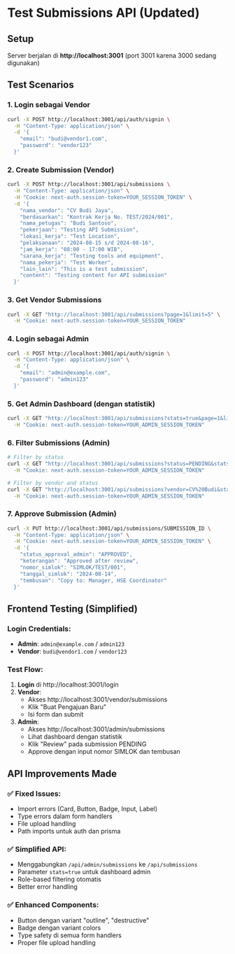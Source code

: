 # Test Submissions API (Updated)

## Setup
Server berjalan di **http://localhost:3001** (port 3001 karena 3000 sedang digunakan)

## Test Scenarios

### 1. Login sebagai Vendor
```bash
curl -X POST http://localhost:3001/api/auth/signin \
  -H "Content-Type: application/json" \
  -d '{
    "email": "budi@vendor1.com",
    "password": "vendor123"
  }'
```

### 2. Create Submission (Vendor)
```bash
curl -X POST http://localhost:3001/api/submissions \
  -H "Content-Type: application/json" \
  -H "Cookie: next-auth.session-token=YOUR_SESSION_TOKEN" \
  -d '{
    "nama_vendor": "CV Budi Jaya",
    "berdasarkan": "Kontrak Kerja No. TEST/2024/001",
    "nama_petugas": "Budi Santoso",
    "pekerjaan": "Testing API Submission",
    "lokasi_kerja": "Test Location",
    "pelaksanaan": "2024-08-15 s/d 2024-08-16",
    "jam_kerja": "08:00 - 17:00 WIB",
    "sarana_kerja": "Testing tools and equipment",
    "nama_pekerja": "Test Worker",
    "lain_lain": "This is a test submission",
    "content": "Testing content for API submission"
  }'
```

### 3. Get Vendor Submissions
```bash
curl -X GET "http://localhost:3001/api/submissions?page=1&limit=5" \
  -H "Cookie: next-auth.session-token=YOUR_SESSION_TOKEN"
```

### 4. Login sebagai Admin
```bash
curl -X POST http://localhost:3001/api/auth/signin \
  -H "Content-Type: application/json" \
  -d '{
    "email": "admin@example.com",
    "password": "admin123"
  }'
```

### 5. Get Admin Dashboard (dengan statistik)
```bash
curl -X GET "http://localhost:3001/api/submissions?stats=true&page=1&limit=10" \
  -H "Cookie: next-auth.session-token=YOUR_ADMIN_SESSION_TOKEN"
```

### 6. Filter Submissions (Admin)
```bash
# Filter by status
curl -X GET "http://localhost:3001/api/submissions?status=PENDING&stats=true" \
  -H "Cookie: next-auth.session-token=YOUR_ADMIN_SESSION_TOKEN"

# Filter by vendor and status
curl -X GET "http://localhost:3001/api/submissions?vendor=CV%20Budi&status=PENDING" \
  -H "Cookie: next-auth.session-token=YOUR_ADMIN_SESSION_TOKEN"
```

### 7. Approve Submission (Admin)
```bash
curl -X PUT http://localhost:3001/api/submissions/SUBMISSION_ID \
  -H "Content-Type: application/json" \
  -H "Cookie: next-auth.session-token=YOUR_ADMIN_SESSION_TOKEN" \
  -d '{
    "status_approval_admin": "APPROVED",
    "keterangan": "Approved after review",
    "nomor_simlok": "SIMLOK/TEST/001",
    "tanggal_simlok": "2024-08-14",
    "tembusan": "Copy to: Manager, HSE Coordinator"
  }'
```

## Frontend Testing (Simplified)

### Login Credentials:
- **Admin**: `admin@example.com` / `admin123`
- **Vendor**: `budi@vendor1.com` / `vendor123`

### Test Flow:
1. **Login** di http://localhost:3001/login
2. **Vendor**: 
   - Akses http://localhost:3001/vendor/submissions
   - Klik "Buat Pengajuan Baru" 
   - Isi form dan submit
3. **Admin**:
   - Akses http://localhost:3001/admin/submissions
   - Lihat dashboard dengan statistik
   - Klik "Review" pada submission PENDING
   - Approve dengan input nomor SIMLOK dan tembusan

## API Improvements Made

### ✅ Fixed Issues:
- Import errors (Card, Button, Badge, Input, Label)
- Type errors dalam form handlers  
- File upload handling
- Path imports untuk auth dan prisma

### ✅ Simplified API:
- Menggabungkan `/api/admin/submissions` ke `/api/submissions` 
- Parameter `stats=true` untuk dashboard admin
- Role-based filtering otomatis
- Better error handling

### ✅ Enhanced Components:
- Button dengan variant "outline", "destructive"
- Badge dengan variant colors
- Type safety di semua form handlers
- Proper file upload handling
